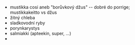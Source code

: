 - mustikka cosi aneb "borůvkový džus" -- dobré do porrige; mustikkakeitto vs džus
- žitný chleba
- sladkovodní ryby
- porynkarystys
- salmiakki (apteekin, super, ...)
- 
